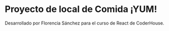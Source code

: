 # Proyecto de local de Comida ¡YUM!

Desarrollado por Florencia Sánchez para el curso de React de CoderHouse.


